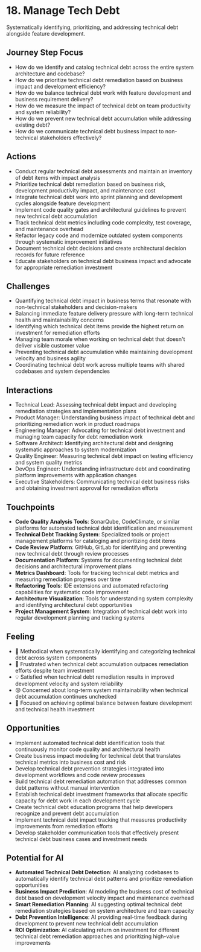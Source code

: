 # 18. Manage Tech Debt

Systematically identifying, prioritizing, and addressing technical debt alongside feature development.

## Journey Step Focus

- How do we identify and catalog technical debt across the entire system architecture and codebase?
- How do we prioritize technical debt remediation based on business impact and development efficiency?
- How do we balance technical debt work with feature development and business requirement delivery?
- How do we measure the impact of technical debt on team productivity and system reliability?
- How do we prevent new technical debt accumulation while addressing existing debt?
- How do we communicate technical debt business impact to non-technical stakeholders effectively?

## Actions

- Conduct regular technical debt assessments and maintain an inventory of debt items with impact analysis
- Prioritize technical debt remediation based on business risk, development productivity impact, and maintenance cost
- Integrate technical debt work into sprint planning and development cycles alongside feature development
- Implement code quality gates and architectural guidelines to prevent new technical debt accumulation
- Track technical debt metrics including code complexity, test coverage, and maintenance overhead
- Refactor legacy code and modernize outdated system components through systematic improvement initiatives
- Document technical debt decisions and create architectural decision records for future reference
- Educate stakeholders on technical debt business impact and advocate for appropriate remediation investment

## Challenges

- Quantifying technical debt impact in business terms that resonate with non-technical stakeholders and decision-makers
- Balancing immediate feature delivery pressure with long-term technical health and maintainability concerns
- Identifying which technical debt items provide the highest return on investment for remediation efforts
- Managing team morale when working on technical debt that doesn't deliver visible customer value
- Preventing technical debt accumulation while maintaining development velocity and business agility
- Coordinating technical debt work across multiple teams with shared codebases and system dependencies

## Interactions

- Technical Lead: Assessing technical debt impact and developing remediation strategies and implementation plans
- Product Manager: Understanding business impact of technical debt and prioritizing remediation work in product roadmaps
- Engineering Manager: Advocating for technical debt investment and managing team capacity for debt remediation work
- Software Architect: Identifying architectural debt and designing systematic approaches to system modernization
- Quality Engineer: Measuring technical debt impact on testing efficiency and system quality metrics
- DevOps Engineer: Understanding infrastructure debt and coordinating platform improvements with application changes
- Executive Stakeholders: Communicating technical debt business risks and obtaining investment approval for remediation efforts

## Touchpoints

- **Code Quality Analysis Tools**: SonarQube, CodeClimate, or similar platforms for automated technical debt identification and measurement
- **Technical Debt Tracking System**: Specialized tools or project management platforms for cataloging and prioritizing debt items
- **Code Review Platform**: GitHub, GitLab for identifying and preventing new technical debt through review processes
- **Documentation Platform**: Systems for documenting technical debt decisions and architectural improvement plans
- **Metrics Dashboard**: Tools for tracking technical debt metrics and measuring remediation progress over time
- **Refactoring Tools**: IDE extensions and automated refactoring capabilities for systematic code improvement
- **Architecture Visualization**: Tools for understanding system complexity and identifying architectural debt opportunities
- **Project Management System**: Integration of technical debt work into regular development planning and tracking systems

## Feeling

- 🔧 Methodical when systematically identifying and categorizing technical debt across system components
- 😤 Frustrated when technical debt accumulation outpaces remediation efforts despite team investment
- 💡 Satisfied when technical debt remediation results in improved development velocity and system reliability
- 😰 Concerned about long-term system maintainability when technical debt accumulation continues unchecked
- 🎯 Focused on achieving optimal balance between feature development and technical health investment

## Opportunities

- Implement automated technical debt identification tools that continuously monitor code quality and architectural health
- Create business impact modeling for technical debt that translates technical metrics into business cost and risk
- Develop technical debt prevention strategies integrated into development workflows and code review processes
- Build technical debt remediation automation that addresses common debt patterns without manual intervention
- Establish technical debt investment frameworks that allocate specific capacity for debt work in each development cycle
- Create technical debt education programs that help developers recognize and prevent debt accumulation
- Implement technical debt impact tracking that measures productivity improvements from remediation efforts
- Develop stakeholder communication tools that effectively present technical debt business cases and investment needs

## Potential for AI

- **Automated Technical Debt Detection**: AI analyzing codebases to automatically identify technical debt patterns and prioritize remediation opportunities
- **Business Impact Prediction**: AI modeling the business cost of technical debt based on development velocity impact and maintenance overhead
- **Smart Remediation Planning**: AI suggesting optimal technical debt remediation strategies based on system architecture and team capacity
- **Debt Prevention Intelligence**: AI providing real-time feedback during development to prevent new technical debt accumulation
- **ROI Optimization**: AI calculating return on investment for different technical debt remediation approaches and prioritizing high-value improvements